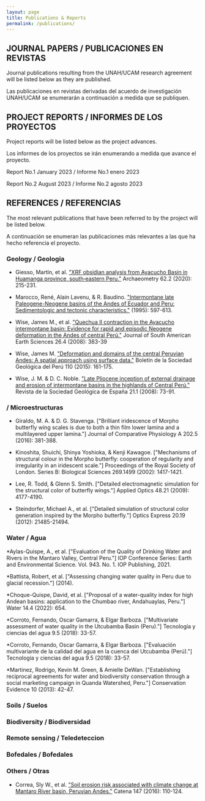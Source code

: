 ```yaml
---
layout: page
title: Publications & Reports
permalink: /publications/
---
```


## JOURNAL PAPERS / PUBLICACIONES EN REVISTAS 
Journal publications resulting from the UNAH/UCAM research agreement will be listed below as they are published.

Las publicaciones en revistas derivadas del acuerdo de investigación UNAH/UCAM se enumerarán a continuación a medida que se publiquen.


## PROJECT REPORTS / INFORMES DE LOS PROYECTOS
Project reports will be listed below as the project advances.

Los informes de los proyectos se irán enumerando a medida que avance el proyecto.

Report No.1  January 2023  /  Informe No.1 enero 2023

Report No.2  August 2023  /  Informe No.2 agosto 2023


## REFERENCES / REFERENCIAS
The most relevant publications that have been referred to by the project will be listed below.

A continuación se enumeran las publicaciones más relevantes a las que ha hecho referencia el proyecto.


### Geology / Geologia
* Giesso, Martín, et al. ["XRF obsidian analysis from Ayacucho Basin in Huamanga province, south‐eastern Peru."](https://onlinelibrary.wiley.com/doi/epdf/10.1111/arcm.12529?saml_referrer) Archaeometry 62.2 (2020): 215-231. 

* Marocco, René, Alain Lavenu, & R. Baudino. ["Intermontane late Paleogene-Neogene basins of the Andes of Ecuador and Peru: Sedimentologic and tectonic characteristics."](https://horizon.documentation.ird.fr/exl-doc/pleins_textes/divers20-05/010027567.pdf) (1995): 597-613.

* Wise, James M., et al. ["Quechua II contraction in the Ayacucho intermontane basin: Evidence for rapid and episodic Neogene deformation in the Andes of central Perú."](https://www.sciencedirect.com/science/article/abs/pii/S0895981108000874) Journal of South American Earth Sciences 26.4 (2008): 383-39 

* Wise, James M. ["Deformation and domains of the central Peruvian Andes: A spatial approach using surface data."](https://app.ingemmet.gob.pe/biblioteca/pdf/BSGP-110-161.pdf) Boletín de la Sociedad Geológica del Perú 110 (2015): 161-175.

* Wise, J. M. & D. C. Noble. ["Late Pliocene inception of external drainage and erosion of intermontane basins in the highlands of Central Perú."](https://www.researchgate.net/publication/228491299_Late_Pliocene_inception_of_external_drainage_and_erosion_of_intermontane_basins_in_the_highlands_of_Central_Peru) Revista de la Sociedad Geológica de España 21.1 (2008): 73-91.


###  / Microestructuras
* Giraldo, M. A. & D. G. Stavenga. ["Brilliant iridescence of Morpho butterfly wing scales is due to both a thin film lower lamina and a multilayered upper lamina."] Journal of Comparative Physiology A 202.5 (2016): 381-388.

* Kinoshita, Shuichi, Shinya Yoshioka, & Kenji Kawagoe. ["Mechanisms of structural colour in the Morpho butterfly: cooperation of regularity and irregularity in an iridescent scale."] Proceedings of the Royal Society of London. Series B: Biological Sciences 269.1499 (2002): 1417-1421.

* Lee, R. Todd, & Glenn S. Smith. ["Detailed electromagnetic simulation for the structural color of butterfly wings."] Applied Optics 48.21 (2009): 4177-4190.

* Steindorfer, Michael A., et al. ["Detailed simulation of structural color generation inspired by the Morpho butterfly."] Optics Express 20.19 (2012): 21485-21494.


### Water / Agua 
*Aylas-Quispe, A., et al. ["Evaluation of the Quality of Drinking Water and Rivers in the Mantaro Valley, Central Peru."] IOP Conference Series: Earth and Environmental Science. Vol. 943. No. 1. IOP Publishing, 2021.

*Battista, Robert, et al. ["Assessing changing water quality in Peru due to glacial recession."] (2014).

*Choque-Quispe, David, et al. ["Proposal of a water-quality index for high Andean basins: application to the Chumbao river, Andahuaylas, Peru."] Water 14.4 (2022): 654.

*Corroto, Fernando, Oscar Gamarra, & Elgar Barboza. ["Multivariate assessment of water quality in the Utcubamba Basin (Peru)."] Tecnología y ciencias del agua 9.5 (2018): 33-57.

*Corroto, Fernando, Oscar Gamarra, & Elgar Barboza. ["Evaluación multivariante de la calidad del agua en la cuenca del Utcubamba (Perú)."] Tecnología y ciencias del agua 9.5 (2018): 33-57.

*Martinez, Rodrigo, Kevin M. Green, & Amielle DeWan. ["Establishing reciprocal agreements for water and biodiversity conservation through a social marketing campaign in Quanda Watershed, Peru."] Conservation Evidence 10 (2013): 42-47.


### Soils / Suelos


### Biodiversity / Biodiversidad


### Remote sensing / Teledeteccion


### Bofedales / Bofedales


### Others / Otras
* Correa, Sly W., et al. ["Soil erosion risk associated with climate change at Mantaro River basin, Peruvian Andes."](https://www.researchgate.net/publication/305830061_Soil_erosion_risk_associated_with_climate_change_at_Mantaro_River_basin_Peruvian_Andes) Catena 147 (2016): 110-124.

